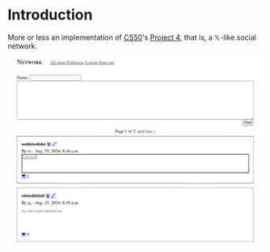 # Introduction
More or less an implementation of [CS50][cs50]'s [Project 4][project4],
that is, a 𝕏-like social network.

![screenshot](https://github.com/mbivert/django-network/blob/master/screenshot.jpg?raw=true)

[cs50]:     https://cs50.harvard.edu/web/2020/
[project4]: https://cs50.harvard.edu/web/2020/projects/4/network/
